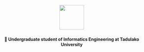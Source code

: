 <div align="center">
  <img height="80" src="https://readme-typing-svg.herokuapp.com/?font=Righteous&size=35&center=true&vCenter=true&width=500&height=70&duration=4000&lines=Hi+There!+👋;+I'm+Raiyan!;"  />
</div>

###

<h4 align="center">🔭 Undergraduate student of Informatics Engineering at Tadulako University</h4>

###
